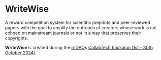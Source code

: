 # WriteWise
A reward competition system for scientific preprints and peer-reviewed papers with the goal to amplify the outreach of creators whose work is not echoed on mainstream journals or not in a way that preserves their copyrights.

**WriteWise** is created during the [rnDAO](https://www.rndao.io/)s [CollabTech hackaton (1st - 30th October 2024)](https://www.rndao.io/collabtech).
